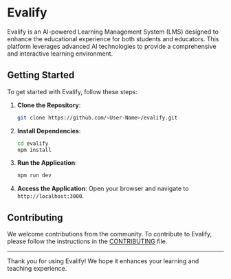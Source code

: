 # Evalify

Evalify is an AI-powered Learning Management System (LMS) designed to enhance the educational experience for both students and educators. This platform leverages advanced AI technologies to provide a comprehensive and interactive learning environment.

## Getting Started

To get started with Evalify, follow these steps:

1. **Clone the Repository**:

   ```bash
   git clone https://github.com/<User-Name>/evalify.git
   ```

2. **Install Dependencies**:

   ```bash
   cd evalify
   npm install
   ```

3. **Run the Application**:

   ```bash
   npm run dev
   ```

4. **Access the Application**:
   Open your browser and navigate to `http://localhost:3000`.

## Contributing

We welcome contributions from the community. To contribute to Evalify, please follow the instructions in the [CONTRIBUTING](https://github.com/evalify/evalify/blob/development/CONTRIBUTING.md) file.

---

Thank you for using Evalify! We hope it enhances your learning and teaching experience.
